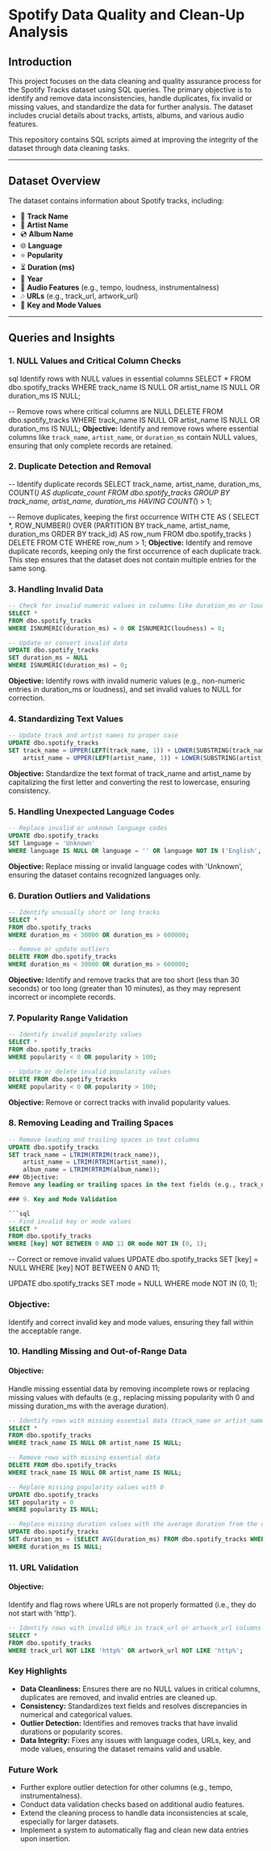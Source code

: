 # **Spotify Data Quality and Clean-Up Analysis**

## **Introduction**
This project focuses on the data cleaning and quality assurance process for the Spotify Tracks dataset using SQL queries. The primary objective is to identify and remove data inconsistencies, handle duplicates, fix invalid or missing values, and standardize the data for further analysis. The dataset includes crucial details about tracks, artists, albums, and various audio features.

This repository contains SQL scripts aimed at improving the integrity of the dataset through data cleaning tasks.

---

## **Dataset Overview**
The dataset contains information about Spotify tracks, including:
- 🎵 **Track Name**
- 🎤 **Artist Name**
- 💿 **Album Name**
- 🌐 **Language**
- ⭐ **Popularity**
- ⏳ **Duration (ms)**
- 📅 **Year**
- 🎼 **Audio Features** (e.g., tempo, loudness, instrumentalness)
- 🎶 **URLs** (e.g., track_url, artwork_url)
- 🔑 **Key and Mode Values**

---

## **Queries and Insights**

### **1. NULL Values and Critical Column Checks**
sql
Identify rows with NULL values in essential columns
SELECT *
FROM dbo.spotify_tracks
WHERE track_name IS NULL OR artist_name IS NULL OR duration_ms IS NULL;

-- Remove rows where critical columns are NULL
DELETE FROM dbo.spotify_tracks
WHERE track_name IS NULL OR artist_name IS NULL OR duration_ms IS NULL;
**Objective:** Identify and remove rows where essential columns like `track_name`, `artist_name`, or `duration_ms` contain NULL values, ensuring that only complete records are retained.

### **2. Duplicate Detection and Removal**
-- Identify duplicate records
SELECT 
    track_name, 
    artist_name, 
    duration_ms, 
    COUNT(*) AS duplicate_count
FROM dbo.spotify_tracks
GROUP BY track_name, artist_name, duration_ms
HAVING COUNT(*) > 1;

-- Remove duplicates, keeping the first occurrence
WITH CTE AS (
    SELECT 
        *, 
        ROW_NUMBER() OVER (PARTITION BY track_name, artist_name, duration_ms ORDER BY track_id) AS row_num
    FROM dbo.spotify_tracks
)
DELETE FROM CTE
WHERE row_num > 1;
**Objective:** Identify and remove duplicate records, keeping only the first occurrence of each duplicate track. This step ensures that the dataset does not contain multiple entries for the same song.



### **3. Handling Invalid Data**
```sql
-- Check for invalid numeric values in columns like duration_ms or loudness
SELECT *
FROM dbo.spotify_tracks
WHERE ISNUMERIC(duration_ms) = 0 OR ISNUMERIC(loudness) = 0;

-- Update or convert invalid data
UPDATE dbo.spotify_tracks
SET duration_ms = NULL
WHERE ISNUMERIC(duration_ms) = 0;

```
**Objective:** Identify rows with invalid numeric values (e.g., non-numeric entries in duration_ms or loudness), and set invalid values to NULL for correction.
### **4. Standardizing Text Values**
```sql
-- Update track and artist names to proper case
UPDATE dbo.spotify_tracks
SET track_name = UPPER(LEFT(track_name, 1)) + LOWER(SUBSTRING(track_name, 2, LEN(track_name))),
    artist_name = UPPER(LEFT(artist_name, 1)) + LOWER(SUBSTRING(artist_name, 2, LEN(artist_name)));

```
**Objective:** Standardize the text format of track_name and artist_name by capitalizing the first letter and converting the rest to lowercase, ensuring consistency.

### **5. Handling Unexpected Language Codes**
```sql
-- Replace invalid or unknown language codes
UPDATE dbo.spotify_tracks
SET language = 'Unknown'
WHERE language IS NULL OR language = '' OR language NOT IN ('English', 'Tamil', 'Korean', 'Hindi', 'Telugu');

```
**Objective:** Replace missing or invalid language codes with 'Unknown', ensuring the dataset contains recognized languages only.


### **6. Duration Outliers and Validations**

```sql
-- Identify unusually short or long tracks
SELECT *
FROM dbo.spotify_tracks
WHERE duration_ms < 30000 OR duration_ms > 600000;

-- Remove or update outliers
DELETE FROM dbo.spotify_tracks
WHERE duration_ms < 30000 OR duration_ms > 600000;
```
**Objective:** Identify and remove tracks that are too short (less than 30 seconds) or too long (greater than 10 minutes), as they may represent incorrect or incomplete records.

### **7. Popularity Range Validation**

```sql
-- Identify invalid popularity values
SELECT *
FROM dbo.spotify_tracks
WHERE popularity < 0 OR popularity > 100;

-- Update or delete invalid popularity values
DELETE FROM dbo.spotify_tracks
WHERE popularity < 0 OR popularity > 100;
```
**Objective:** Remove or correct tracks with invalid popularity values.

### 8. Removing Leading and Trailing Spaces

```sql
-- Remove leading and trailing spaces in text columns
UPDATE dbo.spotify_tracks
SET track_name = LTRIM(RTRIM(track_name)),
    artist_name = LTRIM(RTRIM(artist_name)),
    album_name = LTRIM(RTRIM(album_name));
### Objective: 
Remove any leading or trailing spaces in the text fields (e.g., track_name, artist_name, album_name) to improve consistency.

### 9. Key and Mode Validation

```sql
-- Find invalid key or mode values
SELECT *
FROM dbo.spotify_tracks
WHERE [key] NOT BETWEEN 0 AND 11 OR mode NOT IN (0, 1);
```
-- Correct or remove invalid values
UPDATE dbo.spotify_tracks
SET [key] = NULL
WHERE [key] NOT BETWEEN 0 AND 11;

UPDATE dbo.spotify_tracks
SET mode = NULL
WHERE mode NOT IN (0, 1);
### Objective: 
Identify and correct invalid key and mode values, ensuring they fall within the acceptable range.
### 10. Handling Missing and Out-of-Range Data

#### Objective:
Handle missing essential data by removing incomplete rows or replacing missing values with defaults (e.g., replacing missing popularity with 0 and missing duration_ms with the average duration).

```sql
-- Identify rows with missing essential data (track_name or artist_name)
SELECT *
FROM dbo.spotify_tracks
WHERE track_name IS NULL OR artist_name IS NULL;

-- Remove rows with missing essential data
DELETE FROM dbo.spotify_tracks
WHERE track_name IS NULL OR artist_name IS NULL;

-- Replace missing popularity values with 0
UPDATE dbo.spotify_tracks
SET popularity = 0
WHERE popularity IS NULL;

-- Replace missing duration values with the average duration from the dataset
UPDATE dbo.spotify_tracks
SET duration_ms = (SELECT AVG(duration_ms) FROM dbo.spotify_tracks WHERE duration_ms IS NOT NULL)
WHERE duration_ms IS NULL;
```
### 11. URL Validation

#### Objective:
Identify and flag rows where URLs are not properly formatted (i.e., they do not start with 'http').

```sql
-- Identify rows with invalid URLs in track_url or artwork_url columns
SELECT *
FROM dbo.spotify_tracks
WHERE track_url NOT LIKE 'http%' OR artwork_url NOT LIKE 'http%';
```
### Key Highlights

- **Data Cleanliness:** Ensures there are no NULL values in critical columns, duplicates are removed, and invalid entries are cleaned up.
- **Consistency:** Standardizes text fields and resolves discrepancies in numerical and categorical values.
- **Outlier Detection:** Identifies and removes tracks that have invalid durations or popularity scores.
- **Data Integrity:** Fixes any issues with language codes, URLs, key, and mode values, ensuring the dataset remains valid and usable.
### Future Work

- Further explore outlier detection for other columns (e.g., tempo, instrumentalness).
- Conduct data validation checks based on additional audio features.
- Extend the cleaning process to handle data inconsistencies at scale, especially for larger datasets.
- Implement a system to automatically flag and clean new data entries upon insertion.



